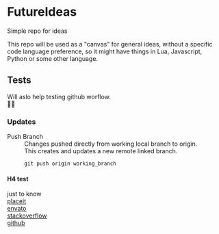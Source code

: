 # FutureIdeas
Simple repo for ideas

This repo will be used as a "canvas" for general ideas, without a specific code language preference,
so it might have things in Lua, Javascript, Python or some other language.

## Tests
Will aslo help testing github worflow.
<br/>:ocean::whale:

### Updates
<dl>
  <dt>Push Branch</dt>
  <dd>Changes pushed directly from working local branch to origin.<br>This creates and updates a new remote linked branch.</dd>
  <dd>
  
  `git push origin working_branch`
  </dd>
</dl>

#### H4 test
just to know
<br>
[placeit](https://placeit.net)<br>
[envato](https://envato.com)<br>
[stackoverflow](https://stackoverflow.com/)<br>
[github](https://github.com/)